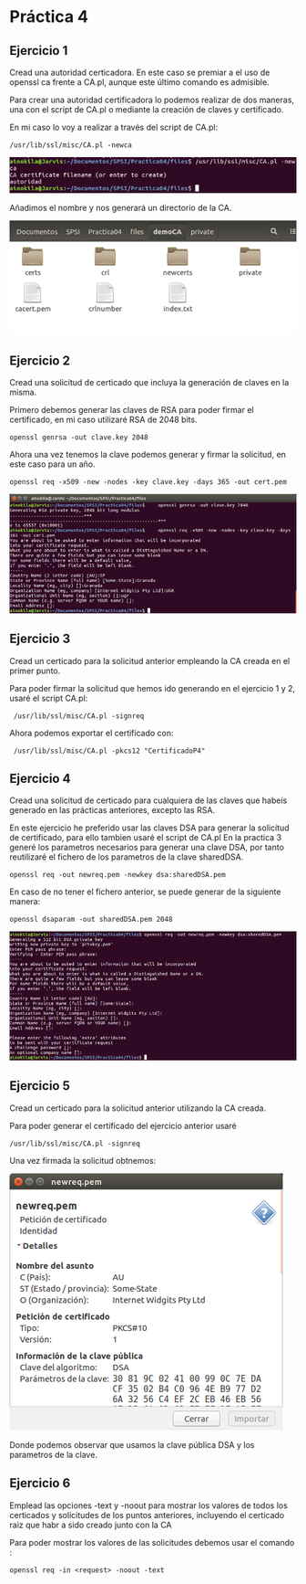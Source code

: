 # Práctica 4

## Ejercicio 1

Cread una autoridad certicadora. En este caso se premiar a el uso de openssl ca frente a CA.pl, aunque este último comando es admisible.

Para crear una autoridad certificadora lo podemos realizar de dos maneras, una con el script de CA.pl o mediante la creación de claves y certificado.

En mi caso lo voy a realizar a través del script de CA.pl:

    /usr/lib/ssl/misc/CA.pl -newca

![Ejercicio 1](img/ejercicio1.png)

Añadimos el nombre y nos generará un directorio de la CA.

![Ejercicio 1_1](img/ejercicio1_1.png)

## Ejercicio 2

Cread una solicitud de certicado que incluya la generación de claves en la misma.

Primero debemos generar las claves de RSA para poder firmar el certificado, en mi caso utilizaré RSA de 2048 bits.

    openssl genrsa -out clave.key 2048

Ahora una vez tenemos la clave podemos generar y firmar la solicitud, en este caso para un año.

    openssl req -x509 -new -nodes -key clave.key -days 365 -out cert.pem

![Ejercicio 2](img/ejercicio2.png)

## Ejercicio 3

Cread un certicado para la solicitud anterior empleando la CA creada en el primer punto.

Para poder firmar la solicitud que hemos ido generando en el ejercicio 1 y 2, usaré el script CA.pl:

     /usr/lib/ssl/misc/CA.pl -signreq

Ahora podemos exportar el certificado con:

     /usr/lib/ssl/misc/CA.pl -pkcs12 "CertificadoP4"

## Ejercicio 4
Cread una solicitud de certicado para cualquiera de las claves que habeis generado en las prácticas anteriores, excepto las RSA.

En este ejercicio he preferido usar las claves DSA para generar la solicitud de certificado, para ello tambien usaré el script de CA.pl
En la practica 3 generé los parametros necesarios para generar una clave DSA, por tanto reutilizaré el fichero de los parametros de la clave sharedDSA.


    openssl req -out newreq.pem -newkey dsa:sharedDSA.pem

En caso de no tener el fichero anterior, se puede generar de la siguiente manera:

    openssl dsaparam -out sharedDSA.pem 2048

![Ejercicio 4](img/ejercicio4.png)

## Ejercicio 5

Cread un certicado para la solicitud anterior utilizando la CA creada.

Para poder generar el certificado del ejercicio anterior usaré

    /usr/lib/ssl/misc/CA.pl -signreq

Una vez firmada la solicitud obtnemos:

![Ejercicio 5](img/ejercicio5.png)

Donde podemos observar que usamos la clave pública DSA y los parametros de la clave.


## Ejercicio 6
Emplead las opciones -text y -noout para mostrar los valores de todos los certicados y solicitudes de los puntos anteriores, incluyendo el certicado raiz que habr a sido creado junto con la CA

Para poder mostrar los valores de las solicitudes debemos usar el comando :

    openssl req -in <request> -noout -text
